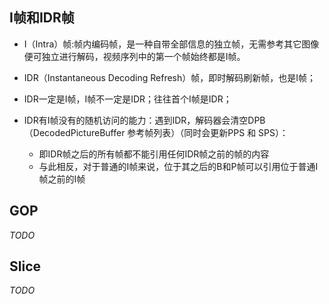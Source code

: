 
## I帧和IDR帧

* I（Intra）帧:帧内编码帧，是一种自带全部信息的独立帧，无需参考其它图像便可独立进行解码，视频序列中的第一个帧始终都是I帧。 

* IDR（Instantaneous Decoding Refresh）帧，即时解码刷新帧，也是I帧；

* IDR一定是I帧，I帧不一定是IDR；往往首个I帧是IDR；

* IDR有I帧没有的随机访问的能力：遇到IDR，解码器会清空DPB（DecodedPictureBuffer 参考帧列表）（同时会更新PPS 和 SPS）：
    * 即IDR帧之后的所有帧都不能引用任何IDR帧之前的帧的内容
    * 与此相反，对于普通的I帧来说，位于其之后的B和P帧可以引用位于普通I帧之前的I帧

## GOP

*TODO*

## Slice

*TODO*